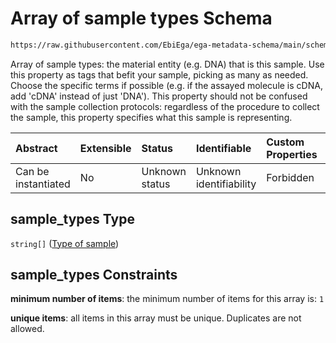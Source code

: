 # Array of sample types Schema

```txt
https://raw.githubusercontent.com/EbiEga/ega-metadata-schema/main/schemas/EGA.sample.json#/properties/sample_types
```

Array of sample types: the material entity (e.g. DNA) that is this sample. Use this property as tags that befit your sample, picking as many as needed. Choose the specific terms if possible (e.g. if the assayed molecule is cDNA, add 'cDNA' instead of just 'DNA'). This property should not be confused with the sample collection protocols: regardless of the procedure to collect the sample, this property specifies what this sample is representing.

| Abstract            | Extensible | Status         | Identifiable            | Custom Properties | Additional Properties | Access Restrictions | Defined In                                                                   |
| :------------------ | :--------- | :------------- | :---------------------- | :---------------- | :-------------------- | :------------------ | :--------------------------------------------------------------------------- |
| Can be instantiated | No         | Unknown status | Unknown identifiability | Forbidden         | Forbidden             | none                | [EGA.sample.json\*](../../../schemas/EGA.sample.json "open original schema") |

## sample\_types Type

`string[]` ([Type of sample](ega-18-properties-array-of-sample-types-type-of-sample.md))

## sample\_types Constraints

**minimum number of items**: the minimum number of items for this array is: `1`

**unique items**: all items in this array must be unique. Duplicates are not allowed.
